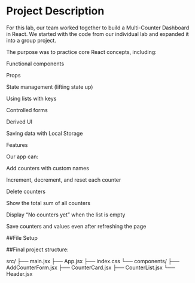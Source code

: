 # Project Description

For this lab, our team worked together to build a Multi-Counter Dashboard in React.
We started with the code from our individual lab and expanded it into a group project.

The purpose was to practice core React concepts, including:

Functional components

Props

State management (lifting state up)

Using lists with keys

Controlled forms

Derived UI

Saving data with Local Storage

Features

Our app can:

Add counters with custom names

Increment, decrement, and reset each counter

Delete counters

Show the total sum of all counters

Display “No counters yet” when the list is empty

Save counters and values even after refreshing the page

##File Setup

##Final project structure:

src/
├── main.jsx
├── App.jsx
├── index.css
└── components/
    ├── AddCounterForm.jsx
    ├── CounterCard.jsx
    ├── CounterList.jsx
    └── Header.jsx
